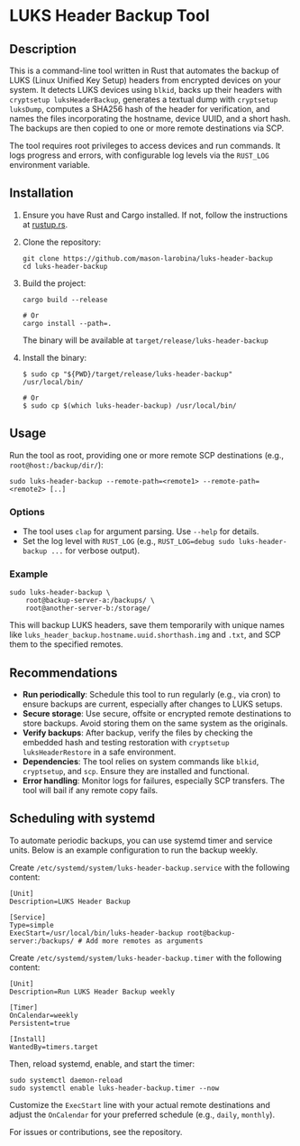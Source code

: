 # LUKS Header Backup Tool

## Description

This is a command-line tool written in Rust that automates the backup of LUKS (Linux Unified Key Setup) headers from encrypted devices on your system. It detects LUKS devices using `blkid`, backs up their headers with `cryptsetup luksHeaderBackup`, generates a textual dump with `cryptsetup luksDump`, computes a SHA256 hash of the header for verification, and names the files incorporating the hostname, device UUID, and a short hash. The backups are then copied to one or more remote destinations via SCP.

The tool requires root privileges to access devices and run commands. It logs progress and errors, with configurable log levels via the `RUST_LOG` environment variable.

## Installation

1. Ensure you have Rust and Cargo installed. If not, follow the instructions at [rustup.rs](https://rustup.rs/).

1. Clone the repository:

   ```
   git clone https://github.com/mason-larobina/luks-header-backup
   cd luks-header-backup
   ```

1. Build the project:

   ```
   cargo build --release

   # Or 
   cargo install --path=.
   ```

   The binary will be available at `target/release/luks-header-backup`

1. Install the binary:

   ```
   $ sudo cp "${PWD}/target/release/luks-header-backup" /usr/local/bin/

   # Or
   $ sudo cp $(which luks-header-backup) /usr/local/bin/
   ```

## Usage

Run the tool as root, providing one or more remote SCP destinations (e.g., `root@host:/backup/dir/`):

```
sudo luks-header-backup --remote-path=<remote1> --remote-path=<remote2> [..]
```

### Options

- The tool uses `clap` for argument parsing. Use `--help` for details.
- Set the log level with `RUST_LOG` (e.g., `RUST_LOG=debug sudo luks-header-backup ...` for verbose output).

### Example

```
sudo luks-header-backup \
    root@backup-server-a:/backups/ \
    root@another-server-b:/storage/
```

This will backup LUKS headers, save them temporarily with unique names like `luks_header_backup.hostname.uuid.shorthash.img` and `.txt`, and SCP them to the specified remotes.

## Recommendations

- **Run periodically**: Schedule this tool to run regularly (e.g., via cron) to ensure backups are current, especially after changes to LUKS setups.
- **Secure storage**: Use secure, offsite or encrypted remote destinations to store backups. Avoid storing them on the same system as the originals.
- **Verify backups**: After backup, verify the files by checking the embedded hash and testing restoration with `cryptsetup luksHeaderRestore` in a safe environment.
- **Dependencies**: The tool relies on system commands like `blkid`, `cryptsetup`, and `scp`. Ensure they are installed and functional.
- **Error handling**: Monitor logs for failures, especially SCP transfers. The tool will bail if any remote copy fails.

## Scheduling with systemd

To automate periodic backups, you can use systemd timer and service units. Below is an example configuration to run the backup weekly.

Create `/etc/systemd/system/luks-header-backup.service` with the following content:

```
[Unit]
Description=LUKS Header Backup

[Service]
Type=simple
ExecStart=/usr/local/bin/luks-header-backup root@backup-server:/backups/ # Add more remotes as arguments
```

Create `/etc/systemd/system/luks-header-backup.timer` with the following content:

```
[Unit]
Description=Run LUKS Header Backup weekly

[Timer]
OnCalendar=weekly
Persistent=true

[Install]
WantedBy=timers.target
```

Then, reload systemd, enable, and start the timer:

```
sudo systemctl daemon-reload
sudo systemctl enable luks-header-backup.timer --now
```

Customize the `ExecStart` line with your actual remote destinations and adjust the `OnCalendar` for your preferred schedule (e.g., `daily`, `monthly`).

For issues or contributions, see the repository.
